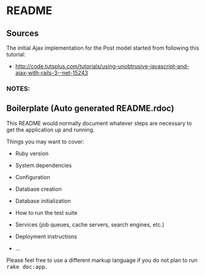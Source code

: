 README
======


Sources
-------

The initial Ajax implementation for the Post model started from following this tutorial:
* http://code.tutsplus.com/tutorials/using-unobtrusive-javascript-and-ajax-with-rails-3--net-15243

### NOTES:





Boilerplate (Auto generated README.rdoc)
----------------------------------------

This README would normally document whatever steps are necessary to get the
application up and running.

Things you may want to cover:

* Ruby version

* System dependencies

* Configuration

* Database creation

* Database initialization

* How to run the test suite

* Services (job queues, cache servers, search engines, etc.)

* Deployment instructions

* ...


Please feel free to use a different markup language if you do not plan to run
<tt>rake doc:app</tt>.
